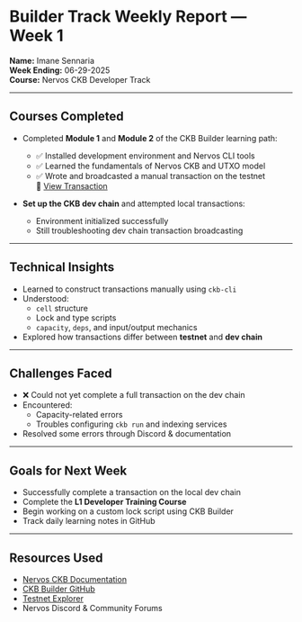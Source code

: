 # Builder Track Weekly Report — Week 1

**Name:** Imane Sennaria  
**Week Ending:** 06-29-2025  
**Course:** Nervos CKB Developer Track

---

## Courses Completed

- Completed **Module 1** and **Module 2** of the CKB Builder learning path:
  - ✅ Installed development environment and Nervos CLI tools
  - ✅ Learned the fundamentals of Nervos CKB and UTXO model
  - ✅ Wrote and broadcasted a manual transaction on the testnet  
    🔗 [View Transaction](https://testnet.explorer.nervos.org/transaction/0xe12877ebd2c3c364dc46c5c992bcfaf4fee33fa13eebdf82c591fc9825aab769)

- **Set up the CKB dev chain** and attempted local transactions:
  - Environment initialized successfully
  - Still troubleshooting dev chain transaction broadcasting

---

## Technical Insights

- Learned to construct transactions manually using `ckb-cli`
- Understood:
  - `cell` structure
  - Lock and type scripts
  - `capacity`, `deps`, and input/output mechanics
- Explored how transactions differ between **testnet** and **dev chain**

---

## Challenges Faced

- ❌ Could not yet complete a full transaction on the dev chain
- Encountered:
  - Capacity-related errors
  - Troubles configuring `ckb run` and indexing services
- Resolved some errors through Discord & documentation

---

## Goals for Next Week

- Successfully complete a transaction on the local dev chain
- Complete the **L1 Developer Training Course**
- Begin working on a custom lock script using CKB Builder
- Track daily learning notes in GitHub

---

## Resources Used

- [Nervos CKB Documentation](https://docs.nervos.org/)
- [CKB Builder GitHub](https://github.com/nervosnetwork/ckb-builder)
- [Testnet Explorer](https://testnet.explorer.nervos.org/)
- Nervos Discord & Community Forums
